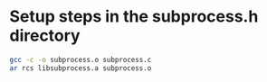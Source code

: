 # Setup steps in the subprocess.h directory

```bash
gcc -c -o subprocess.o subprocess.c
ar rcs libsubprocess.a subprocess.o
```